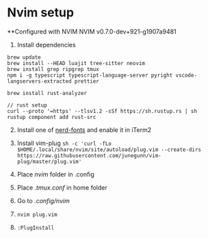 # Nvim setup

**Configured with NVIM NVIM v0.7.0-dev+921-g1907a9481

1. Install dependencies
```
brew update
brew install --HEAD luajit tree-sitter neovim
brew install grep ripgrep tmux
npm i -g typescript typescript-language-server pyright vscode-langservers-extracted prettier

brew install rust-analyzer

// rust setup
curl --proto '=https' --tlsv1.2 -sSf https://sh.rustup.rs | sh
rustup component add rust-src
```

2. Install one of [nerd-fonts](https://www.nerdfonts.com/) and enable it in iTerm2

3. Install vim-plug `sh -c 'curl -fLo $HOME/.local/share/nvim/site/autoload/plug.vim --create-dirs https://raw.githubusercontent.com/junegunn/vim-plug/master/plug.vim'`

4. Place _nvim_ folder in .config

5. Place _.tmux.conf_ in home folder

6. Go to _.config/nvim_

7. `nvim plug.vim`

8. `:PlugInstall`

